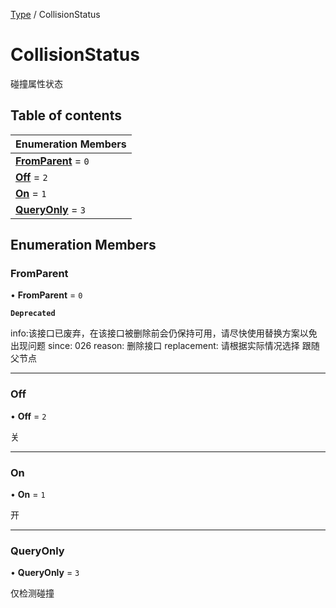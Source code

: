 [Type](../groups/Core.Type.md) / CollisionStatus

# CollisionStatus <Badge type="tip" text="Enumeration" /> <Score text="CollisionStatus" />

碰撞属性状态

## Table of contents

| Enumeration Members |
| :-----|
| **[FromParent](mw.CollisionStatus.md#fromparent)** = ``0`` <br> |
| **[Off](mw.CollisionStatus.md#off)** = ``2`` <br> |
| **[On](mw.CollisionStatus.md#on)** = ``1`` <br> |
| **[QueryOnly](mw.CollisionStatus.md#queryonly)** = ``3`` <br> |

## Enumeration Members

### FromParent <Score text="FromParent" /> 

• **FromParent** = ``0``

**`Deprecated`**

info:该接口已废弃，在该接口被删除前会仍保持可用，请尽快使用替换方案以免出现问题 since: 026 reason: 删除接口 replacement: 请根据实际情况选择
跟随父节点

___

### Off <Score text="Off" /> 

• **Off** = ``2``

关

___

### On <Score text="On" /> 

• **On** = ``1``

开

___

### QueryOnly <Score text="QueryOnly" /> 

• **QueryOnly** = ``3``

仅检测碰撞

